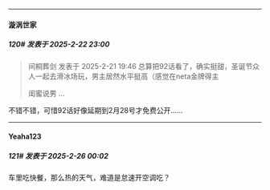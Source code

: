 ﻿
*****

####  漩涡世家  
##### 120#       发表于 2025-2-22 23:00

<blockquote>间桐葬剑 发表于 2025-2-21 19:46
总算把92话看了，确实挺甜，圣诞节众人一起去滑冰场玩，男主居然水平挺高（感觉在neta金牌得主

闺蜜说男 ...</blockquote>
不错不错，可惜92话好像延期到2月28号才免费公开……


*****

####  Yeaha123  
##### 121#       发表于 2025-2-26 00:02

车里吃快餐，那么热的天气，难道是怠速开空调吃？

